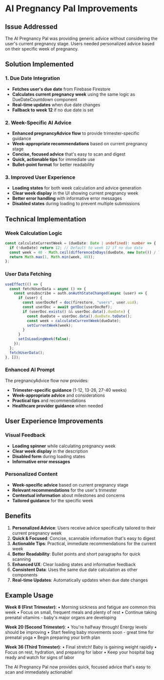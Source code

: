 # AI Pregnancy Pal Improvements

## Issue Addressed

The AI Pregnancy Pal was providing generic advice without considering the user's current pregnancy stage. Users needed personalized advice based on their specific week of pregnancy.

## Solution Implemented

### 1. **Due Date Integration**
- **Fetches user's due date** from Firebase Firestore
- **Calculates current pregnancy week** using the same logic as DueDateCountdown component
- **Real-time updates** when due date changes
- **Fallback to week 12** if no due date is set

### 2. **Week-Specific AI Advice**
- **Enhanced pregnancyAdvice flow** to provide trimester-specific guidance
- **Week-appropriate recommendations** based on current pregnancy stage
- **Concise, focused advice** that's easy to scan and digest
- **Quick, actionable tips** for immediate use
- **Bullet-point format** for better readability

### 3. **Improved User Experience**
- **Loading states** for both week calculation and advice generation
- **Clear week display** in the UI showing current pregnancy week
- **Better error handling** with informative error messages
- **Disabled states** during loading to prevent multiple submissions

## Technical Implementation

### **Week Calculation Logic**
```typescript
const calculateCurrentWeek = (dueDate: Date | undefined): number => {
  if (!dueDate) return 12; // Default to week 12 if no due date
  const week = 40 - Math.ceil(differenceInDays(dueDate, new Date()) / 7);
  return Math.max(1, Math.min(week, 40));
};
```

### **User Data Fetching**
```typescript
useEffect(() => {
  const fetchUserData = async () => {
    const unsubscribe = auth.onAuthStateChanged(async (user) => {
      if (user) {
        const userDocRef = doc(firestore, "users", user.uid);
        const userDoc = await getDoc(userDocRef);
        if (userDoc.exists() && userDoc.data().dueDate) {
          const dueDate = userDoc.data().dueDate.toDate();
          const week = calculateCurrentWeek(dueDate);
          setCurrentWeek(week);
        }
      }
      setIsLoadingWeek(false);
    });
  };
  fetchUserData();
}, []);
```

### **Enhanced AI Prompt**
The pregnancyAdvice flow now provides:
- **Trimester-specific guidance** (1-12, 13-26, 27-40 weeks)
- **Week-appropriate advice** and considerations
- **Practical tips** and recommendations
- **Healthcare provider guidance** when needed

## User Experience Improvements

### **Visual Feedback**
- **Loading spinner** while calculating pregnancy week
- **Clear week display** in the description
- **Disabled form** during loading states
- **Informative error messages**

### **Personalized Content**
- **Week-specific advice** based on current pregnancy stage
- **Relevant recommendations** for the user's trimester
- **Contextual information** about milestones and concerns
- **Tailored guidance** for the specific week

## Benefits

1. **Personalized Advice**: Users receive advice specifically tailored to their current pregnancy week
2. **Quick & Focused**: Concise, scannable information that's easy to digest
3. **Actionable Tips**: Practical, immediate recommendations for the current week
4. **Better Readability**: Bullet points and short paragraphs for quick scanning
5. **Enhanced UX**: Clear loading states and informative feedback
6. **Consistent Data**: Uses the same due date calculation as other components
7. **Real-time Updates**: Automatically updates when due date changes

## Example Usage

**Week 8 (First Trimester)**: 
• Morning sickness and fatigue are common this week
• Focus on small, frequent meals and plenty of rest
• Continue taking prenatal vitamins - baby's major organs are developing

**Week 20 (Second Trimester)**: 
• You're halfway through! Energy levels should be improving
• Start feeling baby movements soon - great time for prenatal yoga
• Begin preparing your birth plan

**Week 36 (Third Trimester)**: 
• Final stretch! Baby is gaining weight rapidly
• Focus on rest, hydration, and preparing for labor
• Keep your hospital bag ready and watch for signs of labor

The AI Pregnancy Pal now provides quick, focused advice that's easy to scan and immediately actionable!
